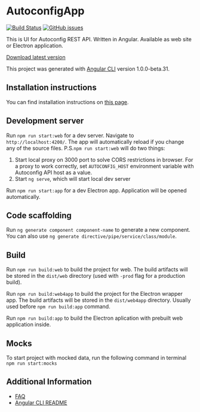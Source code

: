 # AutoconfigApp

[![Build Status][build-img]][build-link]
[![GitHub issues][issues-img]][issues-link]

This is UI for Autoconfig REST API. Written in Angular. Available as web site or Electron application.

[Download latest version](https://github.com/bponomarenko/autoconfig-app/releases/latest)

This project was generated with [Angular CLI](https://github.com/angular/angular-cli) version 1.0.0-beta.31.

## Installation instructions 

You can find installation instructions on [this page][install-link].

## Development server

Run `npm run start:web` for a dev server. Navigate to `http://localhost:4200/`. The app will automatically reload if you change any of the source files.
P.S.`npm run start:web` will do two things:

1. Start local proxy on 3000 port to solve CORS restrictions in browser. For a proxy to work correctly, set `AUTOCONFIG_HOST` environment variable with Autoconfig API host as a value.
2. Start `ng serve`, which will start local dev server

Run `npm run start:app` for a dev Electron app. Application will be opened automatically.

## Code scaffolding

Run `ng generate component component-name` to generate a new component. You can also use `ng generate directive/pipe/service/class/module`.

## Build

Run `npm run build:web` to build the project for web. The build artifacts will be stored in the `dist/web` directory (used with `-prod` flag for a production build).

Run `npm run build:web4app` to build the project for the Electron wrapper app. The build artifacts will be stored in the `dist/web4app` directory. Usually used before `npm run build:app` command.

Run `npm run build:app` to build the Electron aplication with prebuilt web application inside.

## Mocks

To start project with mocked data, run the following command in terminal `npm run start:mocks`

## Additional Information

* [FAQ](https://github.com/bponomarenko/autoconfig-app/wiki/FAQ)
* [Angular CLI README](https://github.com/angular/angular-cli/blob/master/README.md)

[build-img]: https://travis-ci.org/bponomarenko/autoconfig-app.svg?branch=master
[build-link]: https://travis-ci.org/bponomarenko/autoconfig-app
[issues-img]: https://img.shields.io/github/issues/bponomarenko/autoconfig-app.svg
[issues-link]: https://github.com/bponomarenko/autoconfig-app/issues
[install-link]: https://github.com/bponomarenko/autoconfig-app/wiki/Installation-Instructions
